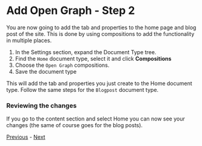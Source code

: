 # Add Open Graph - Step 2
You are now going to add the tab and properties to the home page and blog post of the site. This is done by using compositions to add the functionality in multiple places.

1. In the Settings section, expand the Document Type tree.
2. Find the `Home` document type, select it and click **Compositions**
3. Choose the `Open Graph` compositions.
4. Save the document type

This will add the tab and properties you just create to the Home document type. Follow the same steps for the `Blogpost` document type.

### Reviewing the changes
If you go to the content section and select Home you can now see your changes (the same of course goes for the blog posts).

[Previous](step-1.md) - [Next](step-3.md)